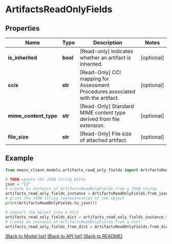 # ArtifactsReadOnlyFields


## Properties

Name | Type | Description | Notes
------------ | ------------- | ------------- | -------------
**is_inherited** | **bool** | [Read-only] Indicates whether an artifact is inherited. | [optional] 
**ccis** | **str** | [Read-Only] CCI mapping for Assessment Procedures associated with the artifact. | [optional] 
**mime_content_type** | **str** | [Read-Only] Standard MIME content type derived from file extension. | [optional] 
**file_size** | **str** | [Read-Only] File size of attached artifact. | [optional] 

## Example

```python
from emass_client.models.artifacts_read_only_fields import ArtifactsReadOnlyFields

# TODO update the JSON string below
json = "{}"
# create an instance of ArtifactsReadOnlyFields from a JSON string
artifacts_read_only_fields_instance = ArtifactsReadOnlyFields.from_json(json)
# print the JSON string representation of the object
print(ArtifactsReadOnlyFields.to_json())

# convert the object into a dict
artifacts_read_only_fields_dict = artifacts_read_only_fields_instance.to_dict()
# create an instance of ArtifactsReadOnlyFields from a dict
artifacts_read_only_fields_from_dict = ArtifactsReadOnlyFields.from_dict(artifacts_read_only_fields_dict)
```
[[Back to Model list]](../README.md#documentation-for-models) [[Back to API list]](../README.md#documentation-for-api-endpoints) [[Back to README]](../README.md)


